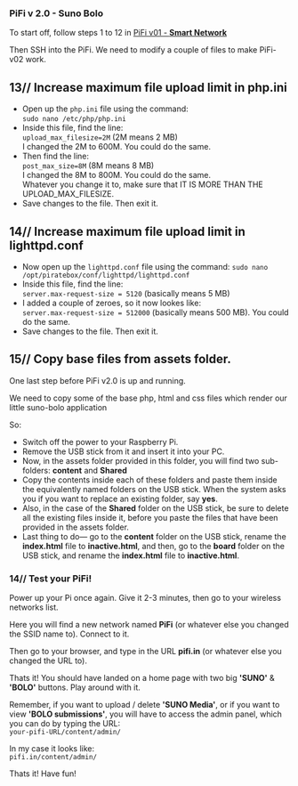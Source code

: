 ### PiFi v 2.0 - Suno Bolo

To start off, follow steps 1 to 12 in <a href="https://github.com/silvergravel/PiFi/tree/master/v01-smart_network" target="_blank">PiFi v01 - <strong>Smart Network</strong></a><br>

Then SSH into the PiFi. We need to modify a couple of files to make PiFi-v02 work.

## 13// Increase maximum file upload limit in php.ini

- Open up the `php.ini` file using the command:<br>
`sudo nano /etc/php/php.ini`
- Inside this file, find the line:<br>
`upload_max_filesize=2M` (2M means 2 MB)<br>
I changed the 2M to 600M. You could do the same.
- Then find the line:<br>
`post_max_size=8M` (8M means 8 MB)<br>
I changed the 8M to 800M. You could do the same.<br>
Whatever you change it to, make sure that IT IS MORE THAN THE UPLOAD_MAX_FILESIZE.
- Save changes to the file. Then exit it.


## 14// Increase maximum file upload limit in lighttpd.conf

- Now open up the `lighttpd.conf` file using the command:
`sudo nano /opt/piratebox/conf/lighttpd/lighttpd.conf`<br>
- Inside this file, find the line:<br>
`server.max-request-size = 5120` (basically means 5 MB)
- I added a couple of zeroes, so it now lookes like:<br>
`server.max-request-size = 512000` (basically means 500 MB). You could do the same.
- Save changes to the file. Then exit it.


## 15// Copy base files from assets folder.
One last step before PiFi v2.0 is up and running. 

We need to copy some of the base php, html and css files which render our little suno-bolo application

So:
- Switch off the power to your Raspberry Pi. 
- Remove the USB stick from it and insert it into your PC.
- Now, in the assets folder provided in this folder, you will find two sub-folders: **content** and **Shared**
- Copy the contents inside each of these folders and paste them inside the equivalently named folders on the USB stick. When the system asks you if you want to replace an existing folder, say **yes**.
- Also, in the case of the **Shared** folder on the USB stick, be sure to delete all the existing files inside it, before you paste the files that have been provided in the assets folder.
- Last thing to do— go to the **content** folder on the USB stick, rename the **index.html** file to **inactive.html**, and then, go to the **board** folder on the USB stick, and rename the **index.html** file to **inactive.html**.

### 14// Test your PiFi!
Power up your Pi once again. Give it 2-3 minutes, then go to your wireless networks list.

Here you will find a new network named **PiFi** (or whatever else you changed the SSID name to). Connect to it.

Then go to your browser, and type in the URL **pifi.in** (or whatever else you changed the URL to).

Thats it! You should have landed on a home page with two big **'SUNO'** & **'BOLO'** buttons. Play around with it.

Remember, if you want to upload / delete **'SUNO Media'**, or if you want to view **'BOLO submissions'**, you will have to access the admin panel, which you can do by typing the URL:<br> 
`your-pifi-URL/content/admin/`<br>

In my case it looks like:<br>
`pifi.in/content/admin/`<br>

Thats it! Have fun!
